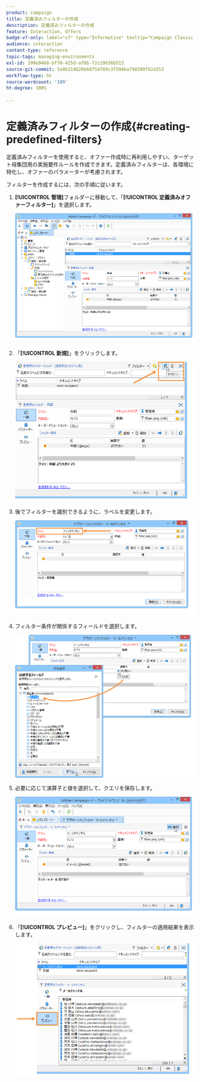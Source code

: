 ```yaml
---
product: campaign
title: 定義済みフィルターの作成
description: 定義済みフィルターの作成
feature: Interaction, Offers
badge-v7-only: label="v7" type="Informative" tooltip="Campaign Classic v7 にのみ適用されます"
audience: interaction
content-type: reference
topic-tags: managing-environments
exl-id: 399e9468-bf70-425d-af0b-72c29636b513
source-git-commit: 3a9b21d626b60754789c3f594ba798309f62a553
workflow-type: ht
source-wordcount: '109'
ht-degree: 100%

---
```


# 定義済みフィルターの作成{#creating-predefined-filters}



定義済みフィルターを使用すると、オファー作成時に再利用しやすい、ターゲット母集団用の実施要件ルールを作成できます。定義済みフィルターは、各環境に特化し、オファーのパラメーターが考慮されます。

フィルターを作成するには、次の手順に従います。

1. **[!UICONTROL 管理]**&#x200B;フォルダーに移動して、「**[!UICONTROL 定義済みオファーフィルター]**」を選択します。

   ![](assets/offer_filter_create_005.png)

1. 「**[!UICONTROL 新規]**」をクリックします。

   ![](assets/offer_filter_create_001.png)

1. 後でフィルターを識別できるように、ラベルを変更します。

   ![](assets/offer_filter_create_002.png)

1. フィルター条件が関係するフィールドを選択します。

   ![](assets/offer_filter_create_003.png)

1. 必要に応じて演算子と値を選択して、クエリを保存します。

   ![](assets/offer_filter_create_004.png)

1. 「**[!UICONTROL プレビュー]**」をクリックし、フィルターの適用結果を表示します。

   ![](assets/offer_filter_create_006.png)
